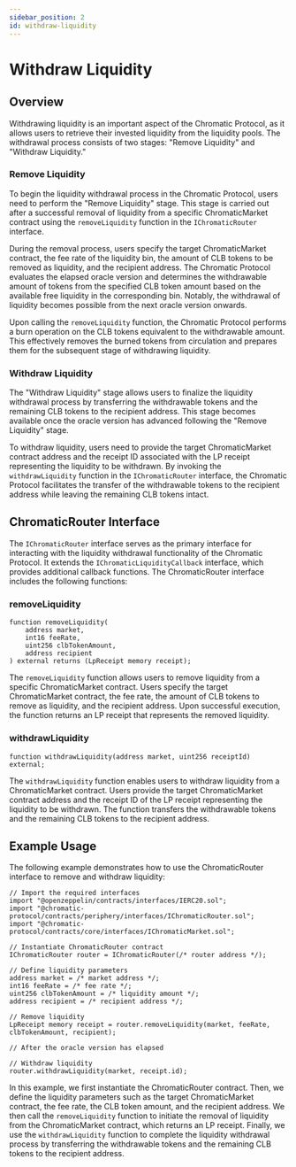 ```yaml
---
sidebar_position: 2
id: withdraw-liquidity
---
```


# Withdraw Liquidity

## Overview

Withdrawing liquidity is an important aspect of the Chromatic Protocol, as it allows users to retrieve their invested liquidity from the liquidity pools. The withdrawal process consists of two stages: "Remove Liquidity" and "Withdraw Liquidity."

### Remove Liquidity

To begin the liquidity withdrawal process in the Chromatic Protocol, users need to perform the "Remove Liquidity" stage. This stage is carried out after a successful removal of liquidity from a specific ChromaticMarket contract using the `removeLiquidity` function in the `IChromaticRouter` interface.

During the removal process, users specify the target ChromaticMarket contract, the fee rate of the liquidity bin, the amount of CLB tokens to be removed as liquidity, and the recipient address. The Chromatic Protocol evaluates the elapsed oracle version and determines the withdrawable amount of tokens from the specified CLB token amount based on the available free liquidity in the corresponding bin. Notably, the withdrawal of liquidity becomes possible from the next oracle version onwards.

Upon calling the `removeLiquidity` function, the Chromatic Protocol performs a burn operation on the CLB tokens equivalent to the withdrawable amount. This effectively removes the burned tokens from circulation and prepares them for the subsequent stage of withdrawing liquidity.

### Withdraw Liquidity

The "Withdraw Liquidity" stage allows users to finalize the liquidity withdrawal process by transferring the withdrawable tokens and the remaining CLB tokens to the recipient address. This stage becomes available once the oracle version has advanced following the "Remove Liquidity" stage.

To withdraw liquidity, users need to provide the target ChromaticMarket contract address and the receipt ID associated with the LP receipt representing the liquidity to be withdrawn. By invoking the `withdrawLiquidity` function in the `IChromaticRouter` interface, the Chromatic Protocol facilitates the transfer of the withdrawable tokens to the recipient address while leaving the remaining CLB tokens intact.

## ChromaticRouter Interface

The `IChromaticRouter` interface serves as the primary interface for interacting with the liquidity withdrawal functionality of the Chromatic Protocol. It extends the `IChromaticLiquidityCallback` interface, which provides additional callback functions. The ChromaticRouter interface includes the following functions:

### removeLiquidity

```solidity
function removeLiquidity(
    address market,
    int16 feeRate,
    uint256 clbTokenAmount,
    address recipient
) external returns (LpReceipt memory receipt);
```

The `removeLiquidity` function allows users to remove liquidity from a specific ChromaticMarket contract. Users specify the target ChromaticMarket contract, the fee rate, the amount of CLB tokens to remove as liquidity, and the recipient address. Upon successful execution, the function returns an LP receipt that represents the removed liquidity.

### withdrawLiquidity

```solidity
function withdrawLiquidity(address market, uint256 receiptId) external;
```

The `withdrawLiquidity` function enables users to withdraw liquidity from a ChromaticMarket contract. Users provide the target ChromaticMarket contract address and the receipt ID of the LP receipt representing the liquidity to be withdrawn. The function transfers the withdrawable tokens and the remaining CLB tokens to the recipient address.

## Example Usage

The following example demonstrates how to use the ChromaticRouter interface to remove and withdraw liquidity:

```solidity
// Import the required interfaces
import "@openzeppelin/contracts/interfaces/IERC20.sol";
import "@chromatic-protocol/contracts/periphery/interfaces/IChromaticRouter.sol";
import "@chromatic-protocol/contracts/core/interfaces/IChromaticMarket.sol";

// Instantiate ChromaticRouter contract
IChromaticRouter router = IChromaticRouter(/* router address */);

// Define liquidity parameters
address market = /* market address */;  
int16 feeRate = /* fee rate */;         
uint256 clbTokenAmount = /* liquidity amount */; 
address recipient = /* recipient address */; 

// Remove liquidity
LpReceipt memory receipt = router.removeLiquidity(market, feeRate, clbTokenAmount, recipient);

// After the oracle version has elapsed

// Withdraw liquidity
router.withdrawLiquidity(market, receipt.id);
```

In this example, we first instantiate the ChromaticRouter contract. Then, we define the liquidity parameters such as the target ChromaticMarket contract, the fee rate, the CLB token amount, and the recipient address. We then call the `removeLiquidity` function to initiate the removal of liquidity from the ChromaticMarket contract, which returns an LP receipt. Finally, we use the `withdrawLiquidity` function to complete the liquidity withdrawal process by transferring the withdrawable tokens and the remaining CLB tokens to the recipient address.
